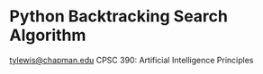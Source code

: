 # Python Backtracking Search Algorithm 
tylewis@chapman.edu
CPSC 390: Artificial Intelligence Principles